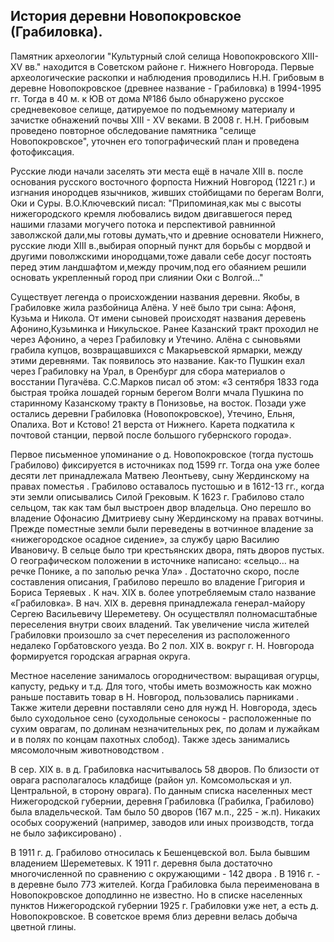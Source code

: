 ## История деревни Новопокровское (Грабиловка).

Памятник археологии "Культурный слой селища Новопокровского XIII-XV вв." находится в Советском районе г. Нижнего Новгорода. 
Первые археологические раскопки и наблюдения проводились Н.Н. Грибовым в деревне Новопокровское (древнее название - Грабиловка) 
в 1994-1995 гг. Тогда в 40 м. к ЮВ от дома №186 было обнаружено русское средневековое селище, 
датируемое по подъемному материалу и зачистке обнажений почвы XIII - XV веками. В 2008 г.
Н.Н. Грибовым проведено повторное обследование памятника "селище Новопокровское", уточнен его топографический план 
и проведена фотофиксация.

Русские люди начали заселять эти места ещё в начале XIII в. после основания русского восточного форпоста Нижний Новгород (1221 г.) 
и изгнания инородцев язычников, живших стойбищами по берегам Волги, Оки и Суры. 
В.О.Ключевский писал: "Припоминая,как мы с высоты нижегородского кремля любовались видом двигавшегося перед нашими 
глазами могучего потока и перспективой равнинной заволжской дали,мы готовы думать,что и древние основатели Нижнего,
русские люди XIII в.,выбирая опорный пункт для борьбы с мордвой и другими поволжскими инородцами,тоже давали себе 
досуг постоять перед этим ландшафтом и,между прочим,под его обаянием решили основать укрепленный город при слиянии Оки с Волгой..."

Существует легенда о происхождении названия деревни. Якобы, в Грабиловке жила разбойница Алёна. 
У неё было три сына: Афоня, Кузьма и Никола. От имени сыновей происходят названия деревень Афонино,Кузьминка и Никульское. 
Ранее Казанский тракт проходил не через Афонино, а через Грабиловку и Утечино. Алёна с сыновьями грабила купцов, 
возвращавшихся с Макарьевской ярмарки, между этими деревнями. Так появилось это название. Как-то Пушкин ехал через Грабиловку на Урал, 
в Оренбург для сбора материалов о восстании Пугачёва. С.С.Марков писал 
об этом: «3 сентября 1833 года быстрая тройка лошадей горным берегом Волги мчала Пушкина по старинному 
Казанскому тракту в Понизовье, на восток. Позади уже остались деревни Грабиловка (Новопокровское), 
Утечино, Ельня, Опалиха. Вот и Кстово! 21 верста от Нижнего. Карета подкатила к почтовой станции, 
первой после большого губернского города».

Первое письменное упоминание о д. Новопокровское (тогда пустошь Грабилово) фиксируется 
в источниках под 1599 гг. Тогда она уже более десяти лет принадлежала Матвею Леонтьеву, 
сыну Жердинскому на правах поместья . Грабилово оставалось пустошью и в 1612-13 гг., 
когда эти земли описывались Силой Грековым. К 1623 г. Грабилово стало сельцом, так как там был выстроен 
двор владельца. Оно перешло во владение Офонасию Дмитриеву сыну Жердинскому на правах вотчины. 
Прежде поместные земли были переведены в вотчинное владение за «нижегородское осадное сидение», 
за службу царю Василию Ивановичу. В сельце было три крестьянских двора, пять дворов пустых. 
О географическом положении в источнике написано: «сельцо… на речке Понике, а по заполью речка Ула» . 
Достаточно скоро, после составления описания, Грабилово перешло во владение Григория и Бориса Теряевых .
К нач. XIX в. более употребляемым стало название «Грабиловка». В нач. XIX в. деревня принадлежала генерал-майору 
Сергею Васильевичу Шереметеву. Он осуществлял полномасштабные переселения внутри своих владений. 
Так увеличение числа жителей Грабиловки произошло за счет переселения из расположенного недалеко Горбатовского уезда. 
Во 2 пол. XIX в. вокруг г. Н. Новгорода формируется городская аграрная округа. 

Местное население занималось огородничеством: выращивая огурцы, капусту, редьку и т.д. Для того, 
чтобы иметь возможность как можно раньше поставить товар в Н. Новгород, пользовались парниками . 
Также жители деревни поставляли сено для нужд Н. Новгорода, здесь было суходольное сено (суходольные сенокосы - расположенные по сухим оврагам, по долинам незначительных рек, по долам и лужайкам и в полях по концам пахотных слобод). Также здесь занимались мясомолочным животноводством .

В сер. XIX в. в д. Грабиловка насчитывалось 58 дворов. По близости от оврага располагалось кладбище 
(район ул. Комсомольская и ул. Центральной, в сторону оврага). По данным списка населенных мест Нижегородской губернии, 
деревня Грабиловка (Грабилка, Грабилово) была владельческой. Там было 50 дворов (167 м.п., 225 - ж.п). Никаких особых сооружений (например, заводов или иных производств, тогда не было зафиксировано) .

В 1911 г. д. Грабилово относилась к Бешенцевской вол. Была бывшим владением Шереметевых. К 1911 г. 
деревня была достаточно многочисленной по сравнению с окружающими - 142 двора . В 1916 г. - в деревне было 773 жителей.
Когда Грабиловка была переименована в Новопокровское доподлинно не известно. Но в списке населенных пунктов Нижегородской губернии 1925 г. Грабиловки уже нет, а есть д. Новопокровское.
В советское время близ деревни велась добыча цветной глины.


